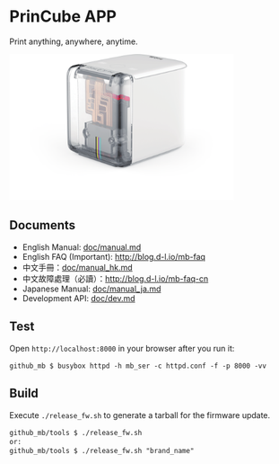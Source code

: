 PrinCube APP
======
Print anything, anywhere, anytime.

<img src="doc/princube.png" width="400px">  

## Documents
 - English Manual: <a href="doc/manual.md">doc/manual.md</a>
 - English FAQ (Important): <a href="http://blog.d-l.io/mb-faq">http://blog.d-l.io/mb-faq</a>
 - 中文手冊：<a href="doc/manual_hk.md">doc/manual_hk.md</a>
 - 中文故障處理（必讀）：<a href="http://blog.d-l.io/mb-faq-cn">http://blog.d-l.io/mb-faq-cn</a>
 - Japanese Manual: <a href="doc/manual_ja.md">doc/manual_ja.md</a>
 - Development API: <a href="doc/dev.md">doc/dev.md</a>

## Test
Open `http://localhost:8000` in your browser after you run it:
```
github_mb $ busybox httpd -h mb_ser -c httpd.conf -f -p 8000 -vv
```

## Build
Execute `./release_fw.sh` to generate a tarball for the firmware update.
```
github_mb/tools $ ./release_fw.sh
or:
github_mb/tools $ ./release_fw.sh "brand_name"
```

